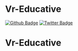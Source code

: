 # Vr-Educative

[![Github Badge](https://img.shields.io/badge/-Github-fff?style=quare&labelColor=000&logo=Github&logoColor=white&link=link)](https://github.com/vreducative) 
[![Twitter Badge](https://img.shields.io/badge/-Twitter-FFF?style=quare&labelColor=000&logo=Twitter&logoColor=skyblue&link=link)](https://twitter.com/vreducative)

# Vr-Educative
